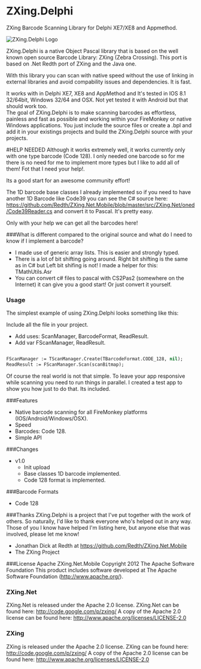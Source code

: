 # ZXing.Delphi
ZXing Barcode Scanning Library for Delphi XE7/XE8 and Appmethod.

![ZXing.Delphi Logo](https://github.com/Spelt/ZXing.Delphi/blob/master/zxing.Delphi.picture1.png )

ZXing.Delphi is a native Object Pascal library that is based on the well known open source Barcode Library: ZXing (Zebra Crossing). This port is based on .Net Redth port of ZXing and the Java one.

With this library you can scan with native speed without the use of linking in external libraries and avoid compability issues and dependencies. It is fast.

It works with in Delphi XE7, XE8 and AppMethod and It's tested in IOS 8.1 32/64bit, Windows 32/64 and OSX. Not yet tested it with Android but that should work too.  
The goal of ZXing.Delphi is to make scanning barcodes as effortless, painless and fast as possible and working within your FireMonkey or native Windows applications.  You just include the source files or create a .bpl and add it in your existings projects and build the ZXing.Delphi source with your projects.

#HELP NEEDED
Although it works extremely well, it works currently only with one type barcode (Code 128). I only needed one barcode so for me there is no need for me to implement more types but I like to add all of them! Fot that I need your help!.

Its a good start for an awesome community effort!  

The 1D barcode base classes I already implemented so if you need to have another 1D Barcode like Code39 you can see the C# source here: https://github.com/Redth/ZXing.Net.Mobile/blob/master/src/ZXing.Net/oned/Code39Reader.cs and convert it to Pascal. It's pretty easy. 

Only with your help we can get all the barcodes here!

###What is different compared to the original source and what do I need to know if I implement a barcode?
- I made use of generic array lists. This is easier and strongly typed.
- There is a lot of bit shifting going around. Right bit shifting is the same as in C# but Left bit shifing is not! I made a helper for this: TMathUtils.Asr 
- You can convert c# files to pascal with CS2Pas2 (somewhere on the Internet) it can give you a good start! Or just convert it yourself.


### Usage
The simplest example of using ZXing.Delphi looks something like this:

Include all the file in your project. 
- Add uses: ScanManager, BarcodeFormat, ReadResult.
- Add var FScanManager, ReadResult.

```Pascal  

FScanManager := TScanManager.Create(TBarcodeFormat.CODE_128, nil);
ReadResult := FScanManager.Scan(scanBitmap);

```

Of course the real world is not that simple.  To leave your app responsive while scanning you need to run things in parallel. I created a test app to show you how just to do that. Its included.


###Features
- Native barcode scanning for all FireMonkey platforms (IOS/Android/Windows/OSX).
- Speed
- Barcodes: Code 128.
- Simple API


###Changes
 - v1.0
 	- Init upload
 	- Base classes 1D barcode implemented.	
 	- Code 128 format is implemented.
 	

###Barcode Formats
- Code 128

###Thanks
ZXing.Delphi is a project that I've put together with the work of others.  So naturally, I'd like to thank everyone who's helped out in any way.  Those of you I know have helped I'm listing here, but anyone else that was involved, please let me know!

- Jonathan Dick at Redth at https://github.com/Redth/ZXing.Net.Mobile 
- The ZXing Project


###License
Apache ZXing.Net.Mobile Copyright 2012 The Apache Software Foundation
This product includes software developed at The Apache Software Foundation (http://www.apache.org/).

### ZXing.Net
ZXing.Net is released under the Apache 2.0 license.
ZXing.Net can be found here: http://code.google.com/p/zxing/
A copy of the Apache 2.0 license can be found here: http://www.apache.org/licenses/LICENSE-2.0

### ZXing
ZXing is released under the Apache 2.0 license.
ZXing can be found here: http://code.google.com/p/zxing/
A copy of the Apache 2.0 license can be found here: http://www.apache.org/licenses/LICENSE-2.0
